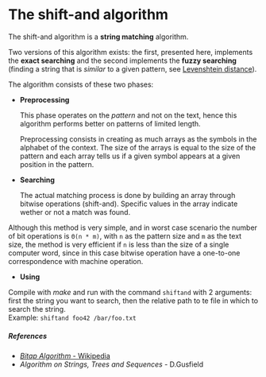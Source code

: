 # The shift-and algorithm

The shift-and algorithm is a **string matching** algorithm.

Two versions of this algorithm exists: the first, presented here, implements the **exact searching** and the second implements the **fuzzy searching** (finding a string that is *similar* to a given pattern, see [Levenshtein distance](https://en.wikipedia.org/wiki/Levenshtein_distance)).

The algorithm consists of these two phases:
- **Preprocessing**

  This phase operates on the *pattern* and not on the text, hence this algorithm performs better on patterns of limited length. 

  Preprocessing consists in creating as much arrays as the symbols in the alphabet of the context. The size of the arrays is equal to the size of the pattern and each array tells us if a given symbol appears at a given position in the pattern.

 
- **Searching**

  The actual matching process is done by building an array through bitwise operations (shift-and). Specific values in the array indicate wether or not a match was found.

Although this method is very simple, and in worst case scenario the number of bit operations is `Θ(n * m)`, with `n` as the pattern size and `m` as the text size, the method is very efficient if `n` is less than the size of a single computer word, since in this case bitwise operation have a one-to-one correspondence with machine operation.


- **Using**

Compile with *make* and run with the command `shiftand` with 2 arguments: first the string you want to search, then the relative path to te file in which to search the string.  
Example: `shiftand foo42 /bar/foo.txt`

##### References
- [*Bitap Algorithm* - Wikipedia](https://en.wikipedia.org/wiki/Bitap_algorithm) 
- *Algorithm on Strings, Trees and Sequences* - D.Gusfield
